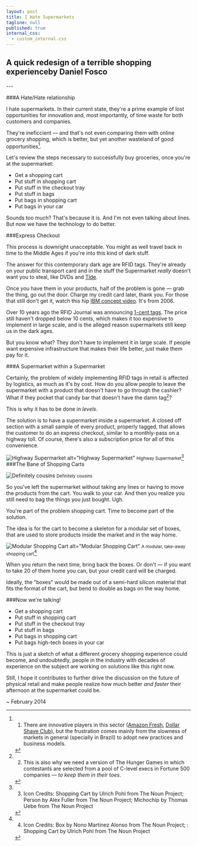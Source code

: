 ```yaml
---
layout: post
title: I Hate Supermarkets
tagline: null
published: true
internal_css: 
  - custom_internal.css
---
```


<h2><span class="break comma">A quick redesign of a terrible shopping experience</span>by Daniel Fosco</h2>
---

###A Hate/Hate relationship

I hate supermarkets. In their current state, they're a prime example of lost opportunities for innovation and, most importantly, of time waste for both customers and companies.

They're ineficcient — and that's not even comparing them with online grocery shopping, which is better, but yet another wasteland of good opportunities[^1].

Let's review the steps necessary to successfully buy groceries, once you're at the supermarket:
  
  - Get a shopping cart
  - Put stuff in shopping cart
  - Put stuff in the checkout tray
  - Put stuff in bags
  - Put bags in shopping cart
  - Put bags in your car

Sounds too much? That's because it is. And I'm not even talking about lines. But now we have the technology to do better.

###Express Checkout

This process is downright unacceptable. You might as well travel back in time to the Middle Ages if you're into this kind of dark stuff.

The answer for this contemporary dark age are RFID tags. They're already on your public transport card and in the stuff the Supermarket *really* doesn't want you to steal, like DVDs and [Tide](http://www.theatlantic.com/business/archive/2012/03/why-are-criminals-stealing-tide-detergent-and-using-it-for-money/254631/). 

Once you have them in your products, half of the problem is gone — grab the thing, go out the door. Charge my credit card later, thank you. For those that still don't get it, watch this hip [IBM concept video](http://www.youtube.com/watch?v=eob532iEpqk). It's from 2006.

Over 10 years ago the RFID Journal was announcing [1-cent tags](http://www.rfidjournal.com/articles/view?363). The price still haven't dropped below 10 cents, which makes it too expensive to implement in large scale, and is the alleged reason supermarkets still keep us in the dark ages.

But you know what? They don't have to implement it in large scale. If people want expensive infrastructure that makes their life better, just make them pay for it.


###A Supermarket within a Supermarket

Certainly, the problem of widely implementing RFID tags in retail is affected by logistics, as much as it's by cost. How do you allow people to leave the supermarket with a product that doesn't have to go through the cashier? What if they pocket that candy bar that doesn't have the damn tag[^2]?

This is why it has to be done in *levels*.

The solution is to have a supermarket inside a supermarket. A closed off section with a small sample of every product, properly tagged, that allows the customer to do an express checkout, similar to a monthly-pass on a highway toll. Of course, there's also a subscription price for all of this convenience.

![Highway Supermarket  alt="Highway Supermarket"](http://i.imgur.com/oKbKq8y.png)
<small>Highway Supermarket</small>[^3]
###The Bane of Shopping Carts

![Definitely cousins](http://i.imgur.com/fhCRUpO.png)
<small>Definitely cousins</small>

So you've left the supermarket without taking any lines or having to move the products from the cart. You walk to your car. And then you realize you still need to bag the things you just bought. Ugh.

You're part of the problem shopping cart. Time to become part of the solution.

The idea is for the cart to become a skeleton for a modular set of boxes, that are used to store products inside the market and in the way home. 

![Modular Shopping Cart  alt="Modular Shopping Cart"](http://i.imgur.com/iskW4hI.png)
<small>A modular, take-away shopping cart</small>[^4]

When you return the next time, bring back the boxes. Or don't — if you want to take 20 of them home you can, but your credit card will be charged.

Ideally, the "boxes" would be made out of a semi-hard silicon material that fits the format of the cart, but bend to double as bags on the way home.

###Now we're talking!

  - Get a shopping cart
  - Put stuff in shopping cart
  - <span class="strike">Put stuff in the checkout tray</span>
  - <span class="strike">Put stuff in bags</span>
  - <span class="strike">Put bags in shopping cart</span>
  - Put <span class="strike">bags</span> high-tech boxes in your car

This is just a sketch of what a different grocery shopping experience could become, and undoubtedly, people in the industry with decades of experience on the subject are working on solutions like this right now.

Still, I hope it contributes to further drive the discussion on the future of physical retail and make people realize how much better *and faster* their afternoon at the supermarket could be.

~ February 2014

[^1]: 1) There are innovative players in this sector ([Amazon Fresh](https://fresh.amazon.com/), [Dollar Shave Club](http://www.dollarshaveclub.com/)), but the frustration comes mainly from the slowness of markets in general (specially in Brazil) to adopt new practices and business models.

[^2]: 2) This is also why we need a version of The Hunger Games in which contestants are selected from a pool of C-level execs in Fortune 500 companies — *to keep them in their toes*.

[^3]: 3) Icon Credits: Shopping Cart by Ulrich Pohl from The Noun Project; Person by Alex Fuller from The Noun Project; Michochip by Thomas Uebe from The Noun Project

[^4]: 4) Icon Credits: Box by Nono Martínez Alonso from The Noun Project; : Shopping Cart by Ulrich Pohl from The Noun Project